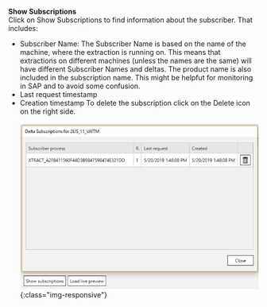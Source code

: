 **Show Subscriptions**<br/>
Click on Show Subscriptions to find information about the subscriber. That includes: 
- Subscriber Name: The Subscriber Name is based on the name of the machine, where the extraction is running on. This means that extractions on different machines (unless the names are the same) will have different Subscriber Names and deltas. The product name is also included in the subscription name. This might be helpfut for monitoring in SAP and to avoid some confusion.
- Last request timestamp
- Creation timestamp 
To delete the subscription click on the Delete icon on the right side. <br/><br/>
![ODP Subscriber](/img/content/odp/odp-settings-02.png){:class="img-responsive"}



